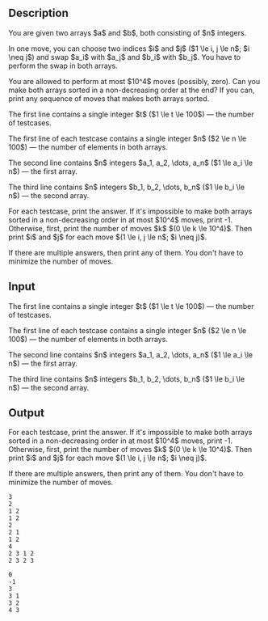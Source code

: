 ## Description

<div><p>You are given two arrays $a$ and $b$, both consisting of $n$ integers.</p><p>In one move, you can choose two indices $i$ and $j$ ($1 \le i, j \le n$; $i \neq j$) and swap $a_i$ with $a_j$ and $b_i$ with $b_j$. You have to perform the swap in both arrays.</p><p>You are allowed to perform at most $10^4$ moves (possibly, zero). Can you make both arrays sorted in a non-decreasing order at the end? If you can, print any sequence of moves that makes both arrays sorted.</p></div><div class="input-specification"><p>The first line contains a single integer $t$ ($1 \le t \le 100$)&nbsp;— the number of testcases.</p><p>The first line of each testcase contains a single integer $n$ ($2 \le n \le 100$)&nbsp;— the number of elements in both arrays.</p><p>The second line contains $n$ integers $a_1, a_2, \dots, a_n$ ($1 \le a_i \le n$)&nbsp;— the first array.</p><p>The third line contains $n$ integers $b_1, b_2, \dots, b_n$ ($1 \le b_i \le n$)&nbsp;— the second array.</p></div><div class="output-specification"><p>For each testcase, print the answer. If it's impossible to make both arrays sorted in a non-decreasing order in at most $10^4$ moves, print <span class="tex-font-style-tt">-1</span>. Otherwise, first, print the number of moves $k$ $(0 \le k \le 10^4)$. Then print $i$ and $j$ for each move $(1 \le i, j \le n$; $i \neq j)$.</p><p>If there are multiple answers, then print any of them. You don't have to minimize the number of moves.</p></div>

## Input

<p>The first line contains a single integer $t$ ($1 \le t \le 100$)&nbsp;— the number of testcases.</p><p>The first line of each testcase contains a single integer $n$ ($2 \le n \le 100$)&nbsp;— the number of elements in both arrays.</p><p>The second line contains $n$ integers $a_1, a_2, \dots, a_n$ ($1 \le a_i \le n$)&nbsp;— the first array.</p><p>The third line contains $n$ integers $b_1, b_2, \dots, b_n$ ($1 \le b_i \le n$)&nbsp;— the second array.</p>

## Output

<p>For each testcase, print the answer. If it's impossible to make both arrays sorted in a non-decreasing order in at most $10^4$ moves, print <span class="tex-font-style-tt">-1</span>. Otherwise, first, print the number of moves $k$ $(0 \le k \le 10^4)$. Then print $i$ and $j$ for each move $(1 \le i, j \le n$; $i \neq j)$.</p><p>If there are multiple answers, then print any of them. You don't have to minimize the number of moves.</p>





```input1
3
2
1 2
1 2
2
2 1
1 2
4
2 3 1 2
2 3 2 3
```




```output1
0
-1
3
3 1
3 2
4 3
```


